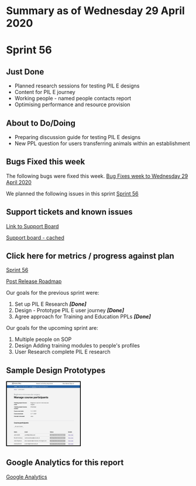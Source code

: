 # Summary as of Wednesday 29 April 2020 

# Sprint 56

## Just Done
* Planned research sessions for testing PIL E designs
* Content for PIL E journey
* Working people - named people contacts report
* Optimising performance and resource provision
 

## About to Do/Doing
* Preparing discussion guide for testing PIL E designs
* New PPL question for users transferring animals within an establishment

## Bugs Fixed this week
The following bugs were fixed this week.
[Bug Fixes week to Wednesday 29 April 2020](graphs/bugs29042020.png)

We planned the following issues in this sprint 
[Sprint 56](graphs/sprint29042020.png)

## Support tickets and known issues
[Link to Support Board](https://collaboration.homeoffice.gov.uk/jira/secure/RapidBoard.jspa?rapidView=1717&selectedIssue=ASSB-253)

[Support board - cached](graphs/supportBoard29042020.png)

## Click here for metrics / progress against plan
[Sprint 56](graphs/progress29042020.png)

[Post Release Roadmap](graphs/roadmap29042020.png)

Our goals for the previous sprint were:
1. Set up PIL E Research ***[Done]***
2. Design - Prototype PIL E user journey ***[Done]***
3. Agree approach for Training and Education PPLs ***[Done]***

Our goals for the upcoming sprint are:
1. Multiple people on SOP 
2. Design Adding training modules to people's profiles 
3. User Research complete PIL E research


## Sample Design Prototypes
<a href="graphs/proto1_29042020.png"><img src="graphs/proto1_29042020.png" alt="HTML5 Icon" width="200" style="border:2px solid black"></a>
<br>

## Google Analytics for this report
[Google Analytics](graphs/GA29042020.png)

